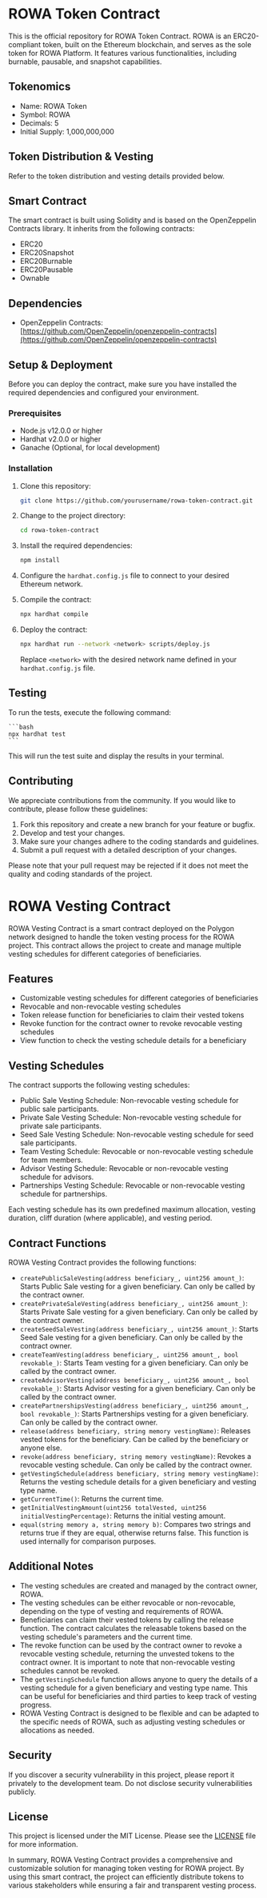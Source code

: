 # ROWA Token Contract

This is the official repository for ROWA Token Contract. ROWA is an ERC20-compliant token, built on the Ethereum blockchain, and serves as the sole token for ROWA Platform. It features various functionalities, including burnable, pausable, and snapshot capabilities.

## Tokenomics

- Name: ROWA Token
- Symbol: ROWA
- Decimals: 5
- Initial Supply: 1,000,000,000

## Token Distribution & Vesting

Refer to the token distribution and vesting details provided below.

## Smart Contract

The smart contract is built using Solidity and is based on the OpenZeppelin Contracts library. It inherits from the following contracts:

- ERC20
- ERC20Snapshot
- ERC20Burnable
- ERC20Pausable
- Ownable

## Dependencies

- OpenZeppelin Contracts: [https://github.com/OpenZeppelin/openzeppelin-contracts](https://github.com/OpenZeppelin/openzeppelin-contracts)

## Setup & Deployment

Before you can deploy the contract, make sure you have installed the required dependencies and configured your environment.

### Prerequisites

- Node.js v12.0.0 or higher
- Hardhat v2.0.0 or higher
- Ganache (Optional, for local development)

### Installation

1. Clone this repository:

    ```bash
    git clone https://github.com/yourusername/rowa-token-contract.git
    ```

2. Change to the project directory:

    ```bash
    cd rowa-token-contract
    ```

3. Install the required dependencies:

    ```bash
    npm install
    ```

4. Configure the `hardhat.config.js` file to connect to your desired Ethereum network.
5. Compile the contract:

    ```bash
    npx hardhat compile
    ```

6. Deploy the contract:

    ```bash
    npx hardhat run --network <network> scripts/deploy.js
    ```

    Replace `<network>` with the desired network name defined in your `hardhat.config.js` file.
    
## Testing

To run the tests, execute the following command:
    
    ```bash
    npx hardhat test
    ```

This will run the test suite and display the results in your terminal.

## Contributing

We appreciate contributions from the community. If you would like to contribute, please follow these guidelines:

1. Fork this repository and create a new branch for your feature or bugfix.
2. Develop and test your changes.
3. Make sure your changes adhere to the coding standards and guidelines.
4. Submit a pull request with a detailed description of your changes.

Please note that your pull request may be rejected if it does not meet the quality and coding standards of the project.


# ROWA Vesting Contract

ROWA Vesting Contract is a smart contract deployed on the Polygon network designed to handle the token vesting process for the ROWA project. This contract allows the project to create and manage multiple vesting schedules for different categories of beneficiaries.

## Features

- Customizable vesting schedules for different categories of beneficiaries
- Revocable and non-revocable vesting schedules
- Token release function for beneficiaries to claim their vested tokens
- Revoke function for the contract owner to revoke revocable vesting schedules
- View function to check the vesting schedule details for a beneficiary

## Vesting Schedules

The contract supports the following vesting schedules:

- Public Sale Vesting Schedule: Non-revocable vesting schedule for public sale participants.
- Private Sale Vesting Schedule: Non-revocable vesting schedule for private sale participants.
- Seed Sale Vesting Schedule: Non-revocable vesting schedule for seed sale participants.
- Team Vesting Schedule: Revocable or non-revocable vesting schedule for team members.
- Advisor Vesting Schedule: Revocable or non-revocable vesting schedule for advisors.
- Partnerships Vesting Schedule: Revocable or non-revocable vesting schedule for partnerships.

Each vesting schedule has its own predefined maximum allocation, vesting duration, cliff duration (where applicable), and vesting period.

## Contract Functions

ROWA Vesting Contract provides the following functions:

- `createPublicSaleVesting(address beneficiary_, uint256 amount_)`: Starts Public Sale vesting for a given beneficiary. Can only be called by the contract owner.
- `createPrivateSaleVesting(address beneficiary_, uint256 amount_)`: Starts Private Sale vesting for a given beneficiary. Can only be called by the contract owner.
- `createSeedSaleVesting(address beneficiary_, uint256 amount_)`: Starts Seed Sale vesting for a given beneficiary. Can only be called by the contract owner.
- `createTeamVesting(address beneficiary_, uint256 amount_, bool revokable_)`: Starts Team vesting for a given beneficiary. Can only be called by the contract owner.
- `createAdvisorVesting(address beneficiary_, uint256 amount_, bool revokable_)`: Starts Advisor vesting for a given beneficiary. Can only be called by the contract owner.
- `createPartnershipsVesting(address beneficiary_, uint256 amount_, bool revokable_)`: Starts Partnerships vesting for a given beneficiary. Can only be called by the contract owner.
- `release(address beneficiary, string memory vestingName)`: Releases vested tokens for the beneficiary. Can be called by the beneficiary or anyone else.
- `revoke(address beneficiary, string memory vestingName)`: Revokes a revocable vesting schedule. Can only be called by the contract owner.
- `getVestingSchedule(address beneficiary, string memory vestingName)`: Returns the vesting schedule details for a given beneficiary and vesting type name.
- `getCurrentTime()`: Returns the current time.
- `getInitialVestingAmount(uint256 totalVested, uint256 initialVestingPercentage)`: Returns the initial vesting amount.
- `equal(string memory a, string memory b)`: Compares two strings and returns true if they are equal, otherwise returns false. This function is used internally for comparison purposes.

## Additional Notes

- The vesting schedules are created and managed by the contract owner, ROWA.
- The vesting schedules can be either revocable or non-revocable, depending on the type of vesting and requirements of ROWA.
- Beneficiaries can claim their vested tokens by calling the release  function. The contract calculates the releasable tokens based on the vesting schedule's parameters and the current time.
- The revoke function can be used by the contract owner to revoke a revocable vesting schedule, returning the unvested tokens to the contract owner. It is important to note that non-revocable vesting schedules cannot be revoked.
- The `getVestingSchedule` function allows anyone to query the details of a vesting schedule for a given beneficiary and vesting type name. This can be useful for beneficiaries and third parties to keep track of vesting progress.
- ROWA Vesting Contract is designed to be flexible and can be adapted to the specific needs of ROWA, such as adjusting vesting schedules or allocations as needed.

## Security

If you discover a security vulnerability in this project, please report it privately to the development team. Do not disclose security vulnerabilities publicly.

## License

This project is licensed under the MIT License. Please see the [LICENSE](LICENSE) file for more information.

In summary, ROWA Vesting Contract provides a comprehensive and customizable solution for managing token vesting for ROWA project. By using this smart contract, the project can efficiently distribute tokens to various stakeholders while ensuring a fair and transparent vesting process.




